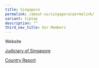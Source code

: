 ```yaml
---
title: Singapore
permalink: /about-us/singapore/permalink/
variant: tiptap
description: ""
third_nav_title: Our Members
---
```

<p>Website</p>
<p><a href="https://www.judiciary.gov.sg/" rel="noopener noreferrer nofollow" target="_blank">Judiciary of Singapore</a>
</p>
<p></p>
<p><a href="/files/sg country report.pdf" rel="noopener noreferrer nofollow" target="_blank">Country Report</a>
</p>
